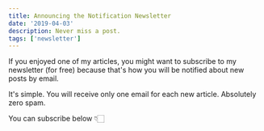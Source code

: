 ```yaml
---
title: Announcing the Notification Newsletter
date: '2019-04-03'
description: Never miss a post.
tags: ['newsletter']
---
```


If you enjoyed one of my articles, you might want to subscribe to my newsletter (for free) because that's how you will be notified about new posts by email.

It's simple. You will receive only one email for each new article. Absolutely zero spam.

You can subscribe below 👇🏻

